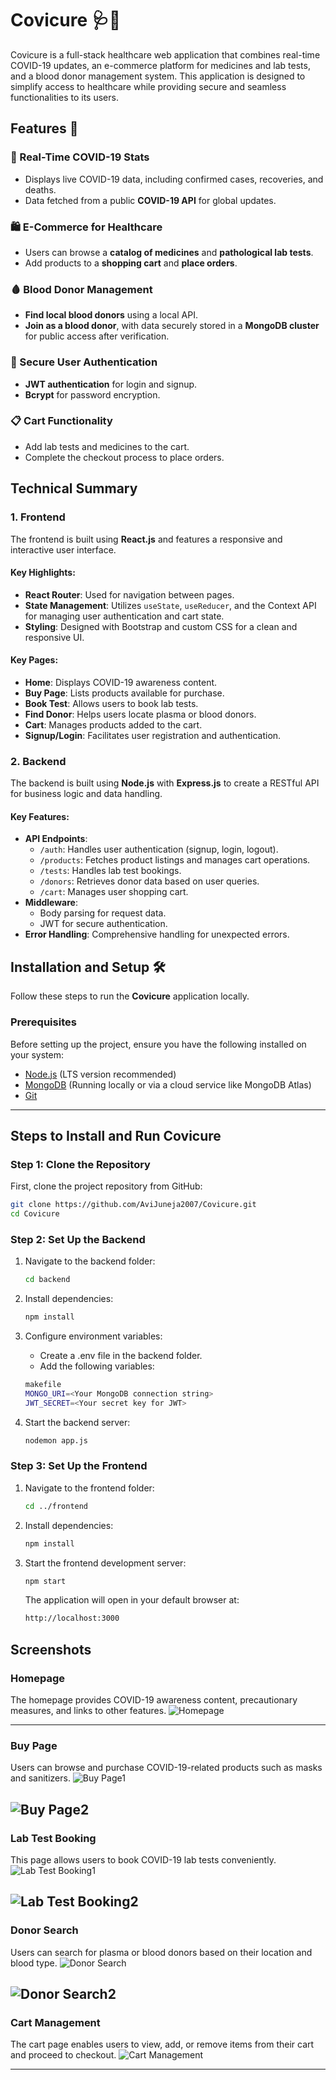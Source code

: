 # Covicure 🩺💊

Covicure is a full-stack healthcare web application that combines real-time COVID-19 updates, an e-commerce platform for medicines and lab tests, and a blood donor management system. This application is designed to simplify access to healthcare while providing secure and seamless functionalities to its users.

## Features 🚀
### 🦠 Real-Time COVID-19 Stats
- Displays live COVID-19 data, including confirmed cases, recoveries, and deaths.
- Data fetched from a public **COVID-19 API** for global updates.
### 🛍️ E-Commerce for Healthcare
- Users can browse a **catalog of medicines** and **pathological lab tests**.
- Add products to a **shopping cart** and **place orders**.
### 🩸 Blood Donor Management
- **Find local blood donors** using a local API.
- **Join as a blood donor**, with data securely stored in a **MongoDB cluster** for public access after verification.
### 🔐 Secure User Authentication
- **JWT authentication** for login and signup.
- **Bcrypt** for password encryption.
### 📋 Cart Functionality
- Add lab tests and medicines to the cart.
- Complete the checkout process to place orders.

## Technical Summary
### 1. Frontend 
The frontend is built using **React.js** and features a responsive and interactive user interface. 

#### Key Highlights:
- **React Router**: Used for navigation between pages.
- **State Management**: Utilizes `useState`, `useReducer`, and the Context API for managing user authentication and cart state.
- **Styling**: Designed with Bootstrap and custom CSS for a clean and responsive UI.

#### Key Pages:
- **Home**: Displays COVID-19 awareness content.
- **Buy Page**: Lists products available for purchase.
- **Book Test**: Allows users to book lab tests.
- **Find Donor**: Helps users locate plasma or blood donors.
- **Cart**: Manages products added to the cart.
- **Signup/Login**: Facilitates user registration and authentication.

### 2. Backend
The backend is built using **Node.js** with **Express.js** to create a RESTful API for business logic and data handling.

#### Key Features:
- **API Endpoints**:
  - `/auth`: Handles user authentication (signup, login, logout).
  - `/products`: Fetches product listings and manages cart operations.
  - `/tests`: Handles lab test bookings.
  - `/donors`: Retrieves donor data based on user queries.
  - `/cart`: Manages user shopping cart.
- **Middleware**:
  - Body parsing for request data.
  - JWT for secure authentication.
- **Error Handling**: Comprehensive handling for unexpected errors.

## Installation and Setup 🛠️

Follow these steps to run the **Covicure** application locally.

### Prerequisites
Before setting up the project, ensure you have the following installed on your system:
- [Node.js](https://nodejs.org/) (LTS version recommended)
- [MongoDB](https://www.mongodb.com/) (Running locally or via a cloud service like MongoDB Atlas)
- [Git](https://git-scm.com/)

---

## Steps to Install and Run Covicure

### Step 1: Clone the Repository
   First, clone the project repository from GitHub:
   ```bash
   git clone https://github.com/AviJuneja2007/Covicure.git
   cd Covicure
   ```

### Step 2: Set Up the Backend
1. Navigate to the backend folder:
   ```bash
   cd backend

2. Install dependencies:
   ```bash
   npm install
   ```
3. Configure environment variables:
   - Create a .env file in the backend folder.
   - Add the following variables:
   ```bash
   makefile
   MONGO_URI=<Your MongoDB connection string>
   JWT_SECRET=<Your secret key for JWT>
   ```

4. Start the backend server:
   ```bash
   nodemon app.js
   ```

### Step 3: Set Up the Frontend
1. Navigate to the frontend folder:
   ```bash
   cd ../frontend
   ```
      
2. Install dependencies:
   ```bash
   npm install
   ```
   
3. Start the frontend development server:
   ```bash
   npm start
   ```
   
   The application will open in your default browser at:
   ```bash
   http://localhost:3000
   ```
## Screenshots

### Homepage
The homepage provides COVID-19 awareness content, precautionary measures, and links to other features.
![Homepage](https://github.com/AviJuneja2007/Covicure/blob/main/1.png?raw=true)

---

### Buy Page
Users can browse and purchase COVID-19-related products such as masks and sanitizers.
![Buy Page1](https://github.com/AviJuneja2007/Covicure/blob/main/2.1.png?raw=true)

![Buy Page2](https://github.com/AviJuneja2007/Covicure/blob/main/2.2.png?raw=true)
---

### Lab Test Booking
This page allows users to book COVID-19 lab tests conveniently.
![Lab Test Booking1](https://github.com/AviJuneja2007/Covicure/blob/main/3.1.png?raw=true)

![Lab Test Booking2](https://github.com/AviJuneja2007/Covicure/blob/main/3.2.png?raw=true)
---

### Donor Search
Users can search for plasma or blood donors based on their location and blood type.
![Donor Search](https://github.com/AviJuneja2007/Covicure/blob/main/4.1.png?raw=true)

![Donor Search2](https://github.com/AviJuneja2007/Covicure/blob/main/4.2.png?raw=true)
---

### Cart Management
The cart page enables users to view, add, or remove items from their cart and proceed to checkout.
![Cart Management](https://github.com/AviJuneja2007/Covicure/blob/main/5.png?raw=true)

---
